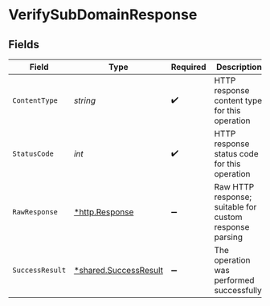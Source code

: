 # VerifySubDomainResponse


## Fields

| Field                                                                | Type                                                                 | Required                                                             | Description                                                          |
| -------------------------------------------------------------------- | -------------------------------------------------------------------- | -------------------------------------------------------------------- | -------------------------------------------------------------------- |
| `ContentType`                                                        | *string*                                                             | :heavy_check_mark:                                                   | HTTP response content type for this operation                        |
| `StatusCode`                                                         | *int*                                                                | :heavy_check_mark:                                                   | HTTP response status code for this operation                         |
| `RawResponse`                                                        | [*http.Response](https://pkg.go.dev/net/http#Response)               | :heavy_minus_sign:                                                   | Raw HTTP response; suitable for custom response parsing              |
| `SuccessResult`                                                      | [*shared.SuccessResult](../../../pkg/models/shared/successresult.md) | :heavy_minus_sign:                                                   | The operation was performed successfully.                            |